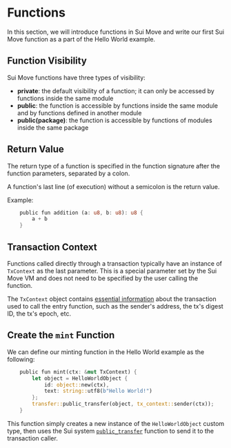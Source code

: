 # Functions

In this section, we will introduce functions in Sui Move and write our first Sui Move function as a part of the Hello World example. 

## Function Visibility

Sui Move functions have three types of visibility:

- **private**: the default visibility of a function; it can only be accessed by functions inside the same module
- **public**: the function is accessible by functions inside the same module and by functions defined in another module
- **public(package)**: the function is accessible by functions of modules inside the same package

## Return Value

The return type of a function is specified in the function signature after the function parameters, separated by a colon. 

A function's last line (of execution) without a semicolon is the return value. 

Example:

```rust
    public fun addition (a: u8, b: u8): u8 {
        a + b    
    }
```

<!--
## Entry Functions

In Sui Move, entry functions are simply functions that can be called by transactions. They must satisfy the following three requirements:

- Denoted by the keyword `entry`
- have no return value
- (optional) have a mutable reference to an instance of the `TxContext` type in the last parameter

-->

## Transaction Context

Functions called directly through a transaction typically have an instance of `TxContext` as the last parameter. This is a special parameter set by the Sui Move VM and does not need to be specified by the user calling the function. 

The `TxContext` object contains [essential information](https://github.com/MystenLabs/sui/blob/main/crates/sui-framework/packages/sui-framework/sources/tx_context.move) about the transaction used to call the entry function, such as the sender's address, the tx's digest ID, the tx's epoch, etc. 

## Create the `mint` Function 

We can define our minting function in the Hello World example as the following:

```rust
    public fun mint(ctx: &mut TxContext) {
        let object = HelloWorldObject {
            id: object::new(ctx),
            text: string::utf8(b"Hello World!")
        };
        transfer::public_transfer(object, tx_context::sender(ctx));
    }
```

This function simply creates a new instance of the `HelloWorldObject` custom type, then uses the Sui system [`public_transfer`](https://github.com/MystenLabs/sui/blob/main/crates/sui-framework/docs/sui/transfer.md#function-public_transfer) function to send it to the transaction caller. 

